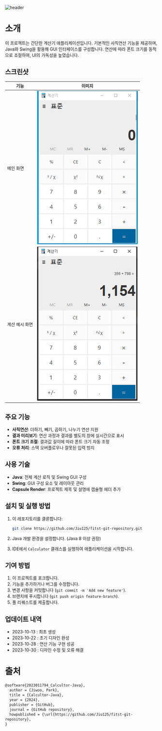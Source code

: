 ![header](https://capsule-render.vercel.app/api?type=waving&color=BDBDC8&height=200&fontSize=60&text=Calculator&desc=2023011794_JiWoo-Park&descAlignY=75&descAlign=50)

# 소개

이 프로젝트는 간단한 계산기 애플리케이션입니다. 기본적인 사칙연산 기능을 제공하며, Java와 Swing을 활용해 GUI 인터페이스를 구성합니다. 연산에 따라 폰트 크기를 동적으로 조절하여, UI의 가독성을 높였습니다.

## 스크린샷

| 기능           | 이미지                                                                                                                                                                                                  |
| -------------- |------------------------------------------------------------------------------------------------------------------------------------------------------------------------------------------------------|
| 메인 화면      | ![Main Screen](img/disignView.png) |
| 계산 예시 화면 | ![Calculation](img/calculatorAddEx.png)                                                                                                                                                                    |


## 주요 기능

- **사칙연산**: 더하기, 빼기, 곱하기, 나누기 연산 지원
- **결과 미리보기**: 연산 과정과 결과를 별도의 창에 실시간으로 표시
- **폰트 크기 조절**: 결과값 길이에 따라 폰트 크기 자동 조정
- **오류 처리**: 스택 오버플로우나 잘못된 입력 방지

## 사용 기술

- **Java**: 전체 계산 로직 및 Swing GUI 구성
- **Swing**: GUI 구성 요소 및 레이아웃 관리
- **Capsule Render**: 프로젝트 제목 및 설명에 캡슐형 헤더 추가

## 설치 및 실행 방법

1. 이 레포지토리를 클론합니다:

   ```bash
   git clone https://github.com/Jiu125/fitst-git-repository.git
   ```

2. Java 개발 환경을 설정합니다. (Java 8 이상 권장)

3. IDE에서 `Calculator` 클래스를 실행하여 애플리케이션을 시작합니다.

## 기여 방법

1. 이 프로젝트를 포크합니다.
2. 기능을 추가하거나 버그를 수정합니다.
3. 변경 사항을 커밋합니다 (`git commit -m 'Add new feature'`).
4. 브랜치에 푸시합니다 (`git push origin feature-branch`).
5. 풀 리퀘스트를 제출합니다.

## 업데이트 내역

<ul>
 <li>2023-10-13 : 최초 생성 </li>
 <li>2023-10-22 : 초기 디자인 완성 </li>
 <li>2023-10-28 : 연산 기능 구현 성공</li>
 <li>2023-10-30 : 디자인 수정 및 오류 해결</li>
</ul>

# 출처

  ```
  @software{2023011794_Calcultor-Java},
    author = {Jiwoo, Park},
    title = {Calcultor-Java},
    year = {2024},
    publisher = {GitHub},
    journal = {GitHub repository},
    howpublished = {\url{https://github.com/Jiu125/fitst-git-repository},
  }
  ```
